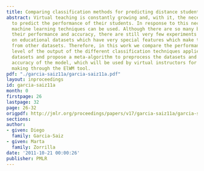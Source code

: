 ```yaml
---
title: Comparing classification methods for predicting distance students' performance
abstract: Virtual teaching is constantly growing and, with it, the necessity of instructors
  to predict the performance of their students. In response to this necessity, different
  machine learning techniques can be used. Although there are so many benchmarks comparing
  their performance and accuracy, there are still very few experiments carried out
  on educational datasets which have very special features which make them different
  from other datasets. Therefore, in this work we compare the performance and interpretation
  level of the output of the different classification techniques applied on educational
  datasets and propose a meta-algorithm to preprocess the datasets and improve the
  accuracy of the model, which will be used by virtual instructors for their decision
  making through the ElWM tool.
pdf: "./garcia-saiz11a/garcia-saiz11a.pdf"
layout: inproceedings
id: garcia-saiz11a
month: 0
firstpage: 26
lastpage: 32
page: 26-32
origpdf: http://jmlr.org/proceedings/papers/v17/garcia-saiz11a/garcia-saiz11a.pdf
sections: 
author:
- given: Diego
  family: Garcia-Saiz
- given: Marta
  family: Zorrilla
date: '2011-10-21 00:00:26'
publisher: PMLR
---
```

